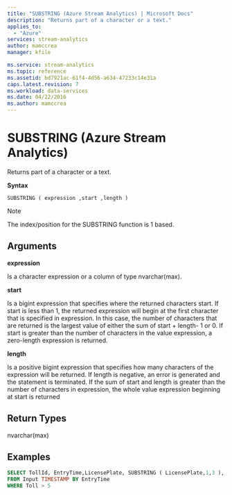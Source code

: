 ```yaml
---
title: "SUBSTRING (Azure Stream Analytics) | Microsoft Docs"
description: "Returns part of a character or a text."
applies_to: 
  - "Azure"
services: stream-analytics
author: mamccrea
manager: kfile

ms.service: stream-analytics
ms.topic: reference
ms.assetid: bd7921ac-61f4-4d56-a634-47233c14e31a
caps.latest.revision: 7
ms.workload: data-services
ms.date: 04/22/2016
ms.author: mamccrea
---
```

# SUBSTRING (Azure Stream Analytics)
  Returns part of a character or a text.  
  
 **Syntax**  
  
```  
SUBSTRING ( expression ,start ,length )  
```  
  
> [!NOTE]  
>  The index/position for the SUBSTRING function is 1 based.  
  
## Arguments  
 **expression**  
  
 Is a character expression or a column of type nvarchar(max).  
  
 **start**  
  
 Is a bigint expression that specifies where the returned characters start. If start is less than 1, the returned expression will begin at the first character that is specified in expression. In this case, the number of characters that are returned is the largest value of either the sum of start + length- 1 or 0. If start is greater than the number of characters in the value expression, a zero-length expression is returned.  
  
 **length**  
  
 Is a positive bigint expression that specifies how many characters of the expression will be returned. If length is negative, an error is generated and the statement is terminated. If the sum of start and length is greater than the number of characters in expression, the whole value expression beginning at start is returned  
  
## Return Types  
 nvarchar(max)  
  
## Examples  
  
```SQL  
SELECT TollId, EntryTime,LicensePlate, SUBSTRING ( LicensePlate,1,3 ),  
FROM Input TIMESTAMP BY EntryTime  
WHERE Toll > 5  
  
```  
  
  
